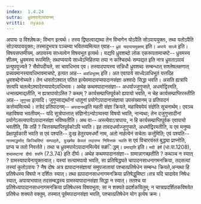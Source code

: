 ```yaml
---
index:  1.4.24
sutra:  ध्रुवमपायेऽपादानम्
vritti:  nyasa
---
```


अपायः उ विश्लेषःक; विभाग इत्यर्थः। तस्य द्विष्ठत्वाद्याथा तेन विभागेन योऽपैति सोऽपाययुक्तः, तथा यतोऽपैति सोऽप्यपाययुक्तः; तस्मादुभयत्र पञ्चम्या भवितव्यमित्यत एवाह-- `ध्रुवं यदापायमुक्तम्` इति। `अपाये साध्ये` इति। विषयसप्तमीयम्. अपायस्य साध्यत्वेन विषयभूत इत्यर्थः। यद्यपि ध्रुवशब्दो लोक एकरूपतामाचष्टे-- ध्रुवमस्य शीलम्, ध्रुवमस्य रूपमिति; तथाप्ययाये साध्येऽभिहितया तया न कश्चिदर्थः सम्पद्यत इति नात्र ध्रुवताऽपायं प्रत्युपयुज्यते ? सैवोपदीयते, सा चावधिभाव एव। तस्यादपायस्य सन्निधौ ध्रुवशब्दः सम्बन्धात् सश्लेषलक्षणात् प्रच्यवमानस्यावधिभावमाचष्टे, इत्यत आह-- `अवधिभूतम्` इति। अत एवापाये साध्येऽवधिभूतं यत्तदिह ध्रुवशब्देनोच्यते। तेन धावतोऽश्वात् पतित इत्येवमादावप्यपादानसंज्ञा अश्वादेः सिद्धा भवति। असति ह्यत्रापि सत्यपि चलत्वेऽश्वादेरप्यपायेऽवधिभावः।
अथेह कथमपादानसंज्ञा-- अधर्याज्जुगुप्सते, अधर्माद्विरमति, धऱ्मात्प्रमाद्यतीति, न ह्यत्रापायोऽस्ति ? कथम् ? कार्यसम्प्राप्तिपूर्वको ह्यपायो भवति, न चेह कार्यसम्प्राप्तिरस्तीति आह-- `जुगुप्सा` इत्यादि। जुगुप्साद्यर्थानां धातूनां प्रयोगेऽपादानासंज्ञाया उपसंख्यानम् उ प्रतिपादनं कर्त्तव्यमित्यर्थः। तत्रेदं प्रतिपादनम्-- `अपादानम्`इति महती संज्ञा क्रियते, महाविषयेयं संज्ञेति सूचनार्थम्। एवञ्च महाविषया भवतीयम्-- यदि सूत्रोपात्तात् संज्ञिनोऽन्योऽप्यस्या विषयो भवति, नान्यथा; तेन दजुगुप्सादीनां प्रयोगेऽसत्यपायेऽपादानसंज्ञा भविष्यतीति। अथ वा-- अस्त्येवाऽत्रापायः, न हि कार्यसम्प्राप्तिपूर्वक एवापायो भवतीति, किं तर्हि ? चित्तसम्प्राप्तिपूर्वकोऽपि भवति। इह तावदधर्माज्जुगुप्सते, अधर्माद्विरमतीति, य एव मनुष्यः प्रेक्षापूर्वकारी भवति स एवं पश्यति-- दुःख हेतुरयमधर्मो नाम, अतो नार्हत्येनं सचेताः कर्त्तुमिति; एवं पश्यति-- `नास्माद्धर्मात् किञ्चिदिष्टं सम्पद्यते, दुःखमेव केवलं तदारम्भ निमित्तकं भवति` स एवं विचारयंस्तं बुद्ध्या प्राप्नोति, प्राप्य च ततो निवर्त्तते। तथा च ध्रुवमपायेऽपादानमित्येवं स#िद्धम्। `प्रमाद्यति` इति। `मदी हेर्षे` (धा.पा.1208), `शमामष्टानां दीर्घः श्यनि` (7.3.74) इति दीर्घः। अथेह कथमपादानसंज्ञा-- ग्रामान्नागच्छतीति ? कथञ्च न स्यात् ? ग्रामस्यापायेनायुक्तत्वात्। यस्यां सत्यामपायो भवति, सा प्रतिषिद्ध्यते चापादनसाधनागमनक्रिया, तदसत्यां तस्यां कुतोऽपायः ? नैष दोषः अत्र ह्यपादानसंज्ञायां समुपजातायां पश्चात्प्रतिषेधेन सम्बन्धः क्रियते,अन्यथा हि प्रतिषेधस्य विषयो न दर्शितः स्यात्। तथा ह्यपादानसाधनागमनक्रिया प्रतिषेद्धुमिष्टा।तत्र यदि चादावेव निषेधः स्यात्, अपायाभावात् तदसम्बद्धस्य ग्रामस्यापादानसंज्ञा सिद्धा न स्यात्। ततश्च या प्रतिषेध्यापादानसाधनागमनक्रिया प्रतिषेधस्य विषयभूता; सा न शक्यते प्रदर्शकयितुम्; न चात्राप्रदर्शितकविषयेत प्रतिषेधः शक्यते वक्तुम्. तस्मात् पूर्वमपादानसंज्ञा भवति, पश्चात्प्रतिषेधेन योग इत्येष क्रमः।

